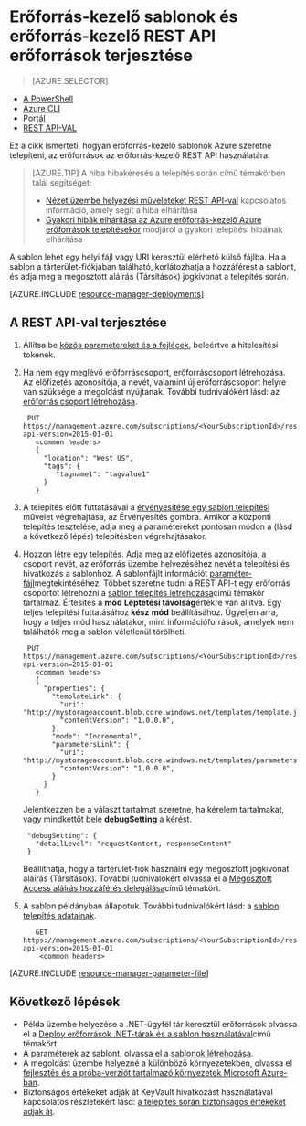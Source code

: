 <properties
   pageTitle="Erőforrások REST API-val és a sablon telepítése |} Microsoft Azure"
   description="Azure erőforrás-kezelő és erőforrás-kezelő REST API-t használja a telepítéshez használni egy erőforrás Azure. Az erőforrások vannak definiálva, az erőforrás-kezelő sablon"
   services="azure-resource-manager"
   documentationCenter="na"
   authors="tfitzmac"
   manager="timlt"
   editor="tysonn"/>

<tags
   ms.service="azure-resource-manager"
   ms.devlang="na"
   ms.topic="article"
   ms.tgt_pltfrm="na"
   ms.workload="na"
   ms.date="07/11/2016"
   ms.author="tomfitz"/>

# <a name="deploy-resources-with-resource-manager-templates-and-resource-manager-rest-api"></a>Erőforrás-kezelő sablonok és erőforrás-kezelő REST API erőforrások terjesztése

> [AZURE.SELECTOR]
- [A PowerShell](resource-group-template-deploy.md)
- [Azure CLI](resource-group-template-deploy-cli.md)
- [Portál](resource-group-template-deploy-portal.md)
- [REST API-VAL](resource-group-template-deploy-rest.md)

Ez a cikk ismerteti, hogyan erőforrás-kezelő sablonok Azure szeretne telepíteni, az erőforrások az erőforrás-kezelő REST API használatára.  

> [AZURE.TIP] A hiba hibakeresés a telepítés során című témakörben talál segítséget:
>
> - [Nézet üzembe helyezési műveleteket REST API-val](resource-manager-troubleshoot-deployments-rest.md) kapcsolatos információ, amely segít a hiba elhárítása
> - [Gyakori hibák elhárítása az Azure erőforrás-kezelő Azure erőforrások telepítésekor](resource-manager-common-deployment-errors.md) módjáról a gyakori telepítési hibáinak elhárítása

A sablon lehet egy helyi fájl vagy URI keresztül elérhető külső fájlba. Ha a sablon a tárterület-fiókjában található, korlátozhatja a hozzáférést a sablont, és adja meg a megosztott aláírás (Társítások) jogkivonat a telepítés során.

[AZURE.INCLUDE [resource-manager-deployments](../includes/resource-manager-deployments.md)]

## <a name="deploy-with-the-rest-api"></a>A REST API-val terjesztése
1. Állítsa be [közös paramétereket és a fejlécek](https://msdn.microsoft.com/library/azure/8d088ecc-26eb-42e9-8acc-fe929ed33563#bk_common), beleértve a hitelesítési tokenek.
2. Ha nem egy meglévő erőforráscsoport, erőforráscsoport létrehozása. Az előfizetés azonosítója, a nevét, valamint új erőforráscsoport helyre van szüksége a megoldást nyújtanak. További tudnivalókért lásd: az [erőforrás csoport létrehozása](https://msdn.microsoft.com/library/azure/dn790525.aspx).

        PUT https://management.azure.com/subscriptions/<YourSubscriptionId>/resourcegroups/<YourResourceGroupName>?api-version=2015-01-01
          <common headers>
          {
            "location": "West US",
            "tags": {
               "tagname1": "tagvalue1"
            }
          }
   
3. A telepítés előtt futtatásával a [érvényesítése egy sablon telepítési](https://msdn.microsoft.com/library/azure/dn790547.aspx) művelet végrehajtása, az Érvényesítés gombra. Amikor a központi telepítés tesztelése, adja meg a paramétereket pontosan módon a (lásd a következő lépés) telepítésben végrehajtásakor.

3. Hozzon létre egy telepítés. Adja meg az előfizetés azonosítója, a csoport nevét, az erőforrás üzembe helyezéséhez nevét a telepítési és hivatkozás a sablonhoz. A sablonfájlt információt [paraméter-fájl](#parameter-file)megtekintéséhez. Többet szeretne tudni a REST API-t egy erőforrás csoportot létrehozni a [sablon telepítés létrehozása](https://msdn.microsoft.com/library/azure/dn790564.aspx)című témakör tartalmaz. Értesítés a **mód** **Léptetési távolság**értékre van állítva. Egy teljes telepítési futtatásához **kész** **mód** beállításához. Ügyeljen arra, hogy a teljes mód használatakor, mint információforrások, amelyek nem találhatók meg a sablon véletlenül törölheti.
    
        PUT https://management.azure.com/subscriptions/<YourSubscriptionId>/resourcegroups/<YourResourceGroupName>/providers/Microsoft.Resources/deployments/<YourDeploymentName>?api-version=2015-01-01
          <common headers>
          {
            "properties": {
              "templateLink": {
                "uri": "http://mystorageaccount.blob.core.windows.net/templates/template.json",
                "contentVersion": "1.0.0.0",
              },
              "mode": "Incremental",
              "parametersLink": {
                "uri": "http://mystorageaccount.blob.core.windows.net/templates/parameters.json",
                "contentVersion": "1.0.0.0",
              }
            }
          }
   
      Jelentkezzen be a választ tartalmat szeretne, ha kérelem tartalmakat, vagy mindkettőt bele **debugSetting** a kérést.

        "debugSetting": {
          "detailLevel": "requestContent, responseContent"
        }

      Beállíthatja, hogy a tárterület-fiók használni egy megosztott jogkivonat aláírás (Társítások). További tudnivalókért olvassa el a [Megosztott Access aláírás hozzáférés delegálása](https://msdn.microsoft.com/library/ee395415.aspx)című témakört.

4. A sablon példányban állapotuk. További tudnivalókért lásd: a [sablon telepítés adatainak](https://msdn.microsoft.com/library/azure/dn790565.aspx).

          GET https://management.azure.com/subscriptions/<YourSubscriptionId>/resourcegroups/<YourResourceGroupName>/providers/Microsoft.Resources/deployments/<YourDeploymentName>?api-version=2015-01-01
           <common headers>

[AZURE.INCLUDE [resource-manager-parameter-file](../includes/resource-manager-parameter-file.md)]

## <a name="next-steps"></a>Következő lépések
- Példa üzembe helyezése a .NET-ügyfél tár keresztül erőforrások olvassa el a [Deploy erőforrások .NET-tárak és a sablon használatával](virtual-machines/virtual-machines-windows-csharp-template.md)című témakört.
- A paraméterek az sablont, olvassa el a [sablonok létrehozása](resource-group-authoring-templates.md#parameters).
- A megoldást üzembe helyezné a különböző környezetekben, olvassa el [fejlesztés és a próba-verziót tartalmazó környezetek Microsoft Azure-ban](solution-dev-test-environments.md).
- Biztonságos értékeket adják át KeyVault hivatkozást használatával kapcsolatos részletekért lásd: [a telepítés során biztonságos értékeket adják át](resource-manager-keyvault-parameter.md).
